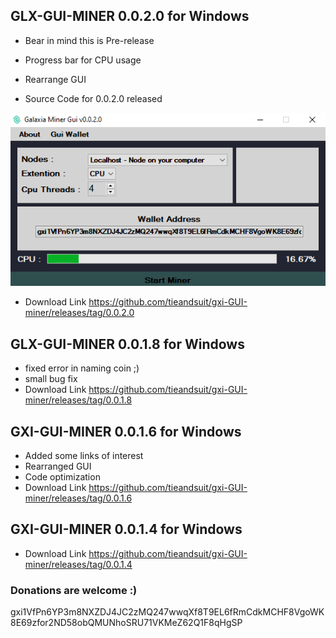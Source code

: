 
## GLX-GUI-MINER 0.0.2.0 for Windows
* Bear in mind this is Pre-release

* Progress bar for CPU usage
* Rearrange GUI
* Source Code for 0.0.2.0 released

![AI](Untitled.png)
* Download Link https://github.com/tieandsuit/gxi-GUI-miner/releases/tag/0.0.2.0
## GLX-GUI-MINER 0.0.1.8 for Windows
* fixed error in naming coin ;)
* small bug fix
* Download Link https://github.com/tieandsuit/gxi-GUI-miner/releases/tag/0.0.1.8
## GXI-GUI-MINER 0.0.1.6 for Windows
* Added some links of interest 
* Rearranged GUI
* Code optimization
* Download Link https://github.com/tieandsuit/gxi-GUI-miner/releases/tag/0.0.1.6
## GXI-GUI-MINER 0.0.1.4 for Windows
* Download Link https://github.com/tieandsuit/gxi-GUI-miner/releases/tag/0.0.1.4
### Donations are welcome :) 
gxi1VfPn6YP3m8NXZDJ4JC2zMQ247wwqXf8T9EL6fRmCdkMCHF8VgoWK8E69zfor2ND58obQMUNhoSRU71VKMeZ62Q1F8qHgSP
